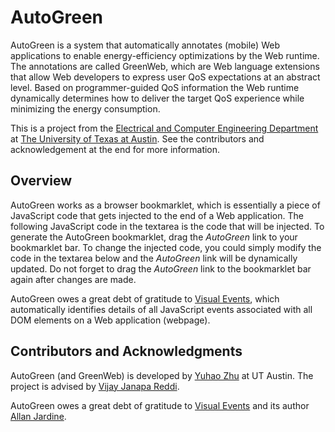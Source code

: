 # AutoGreen

AutoGreen is a system that automatically annotates (mobile) Web applications to enable energy-efficiency optimizations by the Web runtime. The annotations are called GreenWeb, which are Web language extensions that allow Web developers to express user QoS expectations at an abstract level. Based on programmer-guided QoS information the Web runtime dynamically determines how to deliver the target QoS experience while minimizing the energy consumption.

This is a project from the [Electrical and Computer Engineering Department](http://www.ece.utexas.edu/) at [The University of Texas at Austin](http://www.utexas.edu/). See the contributors and acknowledgement at the end for more information.

## Overview

AutoGreen works as a browser bookmarklet, which is essentially a piece of JavaScript code that gets injected to the end of a Web application. The following JavaScript code in the textarea is the code that will be injected.  To generate the AutoGreen bookmarklet, drag the <i>AutoGreen</i> link to your bookmarklet bar. To change the injected code, you could simply modify the code in the textarea below and the <i>AutoGreen</i> link will be dynamically updated. Do not forget to drag the <i>AutoGreen</i> link to the bookmarklet bar again after changes are made.

AutoGreen owes a great debt of gratitude to <a href="https://github.com/DataTables/VisualEvent">Visual Events</a>, which automatically identifies details of all JavaScript events associated with all DOM elements on a Web application (webpage).

## Contributors and Acknowledgments
AutoGreen (and GreenWeb) is developed by [Yuhao Zhu](http://yuhaozhu.com/) at UT Austin. The project is advised by [Vijay Janapa Reddi](http://3nity.io/~vj/).

AutoGreen owes a great debt of gratitude to [Visual Events](https://github.com/DataTables/VisualEvent) and its author [Allan Jardine](http://sprymedia.co.uk/about).

